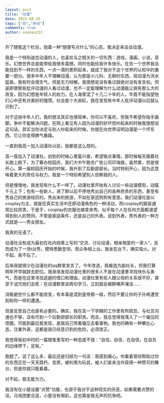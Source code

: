 ```yaml
---
layout: post
title: "动漫"
date: 2015-08-10
tags: ["旧","杂谈"]
comments: true
author: oneman233
---
```


开了随笔这个栏目，抱着一种“随便写点什么”的心态，我决定来谈谈动漫。

我是一个特别迷恋动漫的人，也喜欢与之相关的一切东西：游戏，漫画，小说，音乐。幻想世界总是能带给我很多震撼，同时也能给我许多快乐。在另一个世界我总能找到不一样的东西，一点一滴的累积起来，就成了我对于这个世界的认知中的重要一部分。很多中年人不理解动漫，认为那是小儿科、无聊的东西，视动漫为洪水猛兽。我有时会很生气，但是无力辩解。我很想说没有看过就绝对没有发言权。但是即使那些批评动漫的人看过动漫，也不一定能理解为什么动漫能让我有那么大的改变，因为幻想是年轻人的权力。在人海里混了十几二十年的人，毕竟不能指望他们心中还有对美好的憧憬。社会是个大染缸，我在发现有中年人批评动漫以后就认识到了。

对于这些中年人们，我的想法其实也很简单，你可以不喜欢，但我不希望你指手画脚。争吵不能解决问题，在网上看见有人因为动漫的好坏而吵起来的时候我很想说这句话。其实当你决定与别人吵起来的时候，你就在向世界证明动漫是一个坏东西，它让你变得脾气暴躁。

一直到我高一加入动漫社以前，我都是这么想的。

高一我加入了动漫社。初到的时候心里蛮兴奋，希望做点事情。那时候每天跟着社长跑上跑下，为了筹办校园庆，我们大中午跑去广告公司印海报。虽然累，但是很开心。第一届校园庆开始的时候，我升到了后勤部部长。当时特别开心，因为这意味着更大的责任与权力。我是一个特别希望别人信赖我的人。

但是慢慢地，我发现有什么不一样了。动漫社里开始有人讨论一些动漫模型，动辄千元上下；也有一些新人，进了群以后不停地秀出自己的各种昂贵的东西，甚至有秀自己的旅游经历的。秀出来的旅游，不如在家逗狗狗有意思。我们动漫社是以cosplay为主，就是在真实生活中还原动漫角色的一种活动，而cosplay的服装通常比较昂贵，于是乎，cosplay的衣服也被拿来秀。似乎每个人在任何方面都渴望得到别人的赞同，不管是家庭条件，还是自己的外表。说到外表，秀外表的一种方式就是——秀女朋友。

我真的无语了。

动漫社没有成为最初在社内规章上写的“交流、讨论动漫，相亲相爱的一家人”，反而成为了一场t台秀，模特悉数登场，观众争相上台。我坐在台下，确实恼火。对不起，我不玩了。

后来我就很少在动漫社的qq群里发言了。今年改选，我被选为副社长，但我打算明年开学就辞去职位。我渐渐发现动漫社里的很多人不是在动漫里寻找快乐与勇气，而是在这里寻找逃避的借口和理由。动漫社里有些人跟父母的关系很不好，甚至于诅咒他们去死：在动漫群里说两句学习，立刻就会被群嘲声淹没......

消极避世什么都不能改变，有本事是混到皇帝那一级，然后不要让你的子孙再遭受到和你一样的遭遇。

但是反思自己也是有必要的。确实，我在高一下学期的工作里有所疏忽，与社员沟通也不够，没有尽到一个后勤部部长的职责。而且，我总觉得我落入了一个偏见的怪圈，可能到最后我发现，是我自己带着偏见去看事物。我也的确有一种攀比心态，注重外表，这都是我已经意识到的危险，必须改正。

我觉得我初中时的一篇随笔里写的一种态度不错：“自信，自信，在自信，在自负的边缘停下，足矣。”

跑题了。说了这么多，最后还是归结为一句话：我感到痛心。你看着曾经帮助过你的东西正在一天天腐朽、变质，被利用为玩具，被人们拿来当作获得一种赞可的舞台，但是你就只能看着。

对不起，我无能为力。

我没有在小屋设置“点赞”功能，也源于我对于这种现实的厌恶，如果需要点赞的话，马戏团更合适，小屋没有喝彩。这也算是我无声的抗争吧。